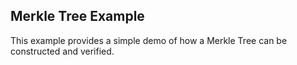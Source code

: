 Merkle Tree Example
-------------------

This example provides a simple demo of how a Merkle Tree can be constructed and verified.



